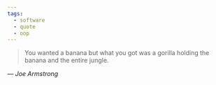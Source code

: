 ```yaml
---
tags:
  - software
  - quote
  - oop
---
```

> You wanted a banana but what you got was a gorilla holding the banana and the entire jungle.

*— Joe Armstrong*